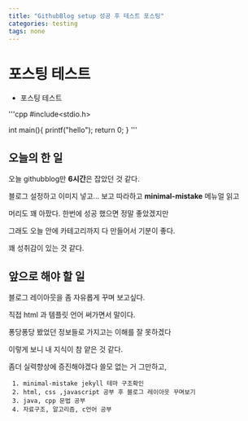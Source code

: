 ```yaml
---
title: "GithubBlog setup 성공 후 테스트 포스팅"
categories: testing
tags: none
---
```


# 포스팅 테스트

+ 포스팅 테스트



'''cpp
#include<stdio.h>

int main(){
	printf("hello");
	return 0;
} 
'''

## 오늘의 한 일


 오늘 githubblog만 **6시간**은 잡았던 것 같다.
 
 블로그 설정하고 이미지 넣고... 보고 따라하고 **minimal-mistake** 메뉴얼 읽고
 
 머리도 꽤 아팠다. 한번에 성공 했으면 정말 좋았겠지만 
 
 그래도 오늘 안에 카테고리까지 다 만들어서 기분이 좋다.
 
 꽤 성취감이 있는 것 같다.
 
 
 
 

## 앞으로 해야 할 일

블로그 레이아웃을 좀 자유롭게 꾸며 보고싶다.

직접 html 과 템플릿 언어 써가면서 말이다.

퐁당퐁당 봤었던 정보들로 가지고는 이해를 잘 못하겠다

이렇게 보니 내 지식이 참 얕은 것 같다. 

좀더 실력향상에 증진해야겠다 쓸모 없는 거 그만하고,

	 1. minimal-mistake jekyll 테마 구조확인
	 2. html, css ,javascript 공부 후 블로그 레이아웃 꾸며보기
	 3. java, cpp 문법 공부
	 4. 자료구조, 알고리즘, c언어 공부

 
